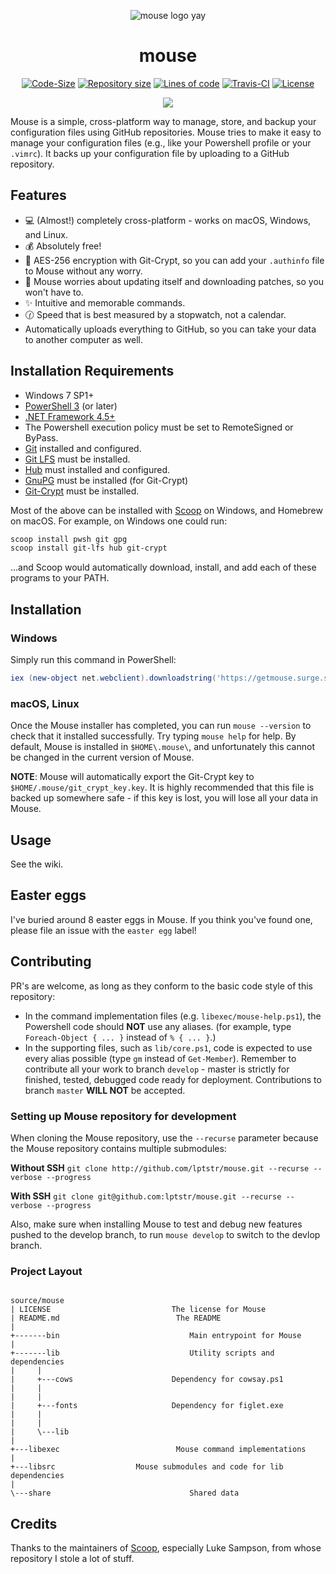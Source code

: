 
<p align="center">
<img src="https://raw.githubusercontent.com/lptstr/lptstr-images/master/proj/mouse/mouse-logos.png" alt="mouse logo yay"/></p>
<p align="center" ><h1 align="center">mouse</h1>
</p>
<p align="center"><a href="https://github.com/lptstr/mouse"><img src="https://img.shields.io/github/languages/code-size/lptstr/mouse.svg" alt="Code-Size" /></a>
<a href="https://github.com/lptstr/mouse"><img src="https://img.shields.io/github/repo-size/lptstr/mouse.svg" alt="Repository size" /></a>
 <a href="https://github.com/lptstr/mouse"><img src="https://img.shields.io/badge/lines%20of%20code-3000%2B-yellow.svg" alt="Lines of code" /></a> <a href="https://travis-ci.org/Kiedtl/mouse"><img src="https://travis-ci.org/Kiedtl/mouse.svg?branch=master" alt="Travis-CI" /></a>
<a href="https://github.com/lptstr/mouse/blob/master/LICENSE"><img src="https://img.shields.io/github/license/lptstr/mouse.svg" alt="License" /></a></p>
</p><p align="center"><a href="http://spacemacs.org"><img src="https://cdn.rawgit.com/syl20bnr/spacemacs/442d025779da2f62fc86c2082703697714db6514/assets/spacemacs-badge.svg" /></a></p>


Mouse is a simple, cross-platform way to manage, store, and backup your configuration files using GitHub repositories. Mouse tries to make it easy to manage your configuration files (e.g., like your Powershell profile or your `.vimrc`). It backs up your configuration file by uploading to a GitHub repository. 

## Features
- :computer: (Almost!) completely cross-platform - works on macOS, Windows, and Linux.
- :moneybag: Absolutely free!
- :closed_lock_with_key: AES-256 encryption with Git-Crypt, so you can add your `.authinfo` file to Mouse without any worry.
- :wrench: Mouse worries about updating itself and downloading patches, so you won't have to.
- :sparkles: Intuitive and memorable commands.
- :clock130: Speed that is best measured by a stopwatch, not a calendar.
- Automatically uploads everything to GitHub, so you can take your data to another computer as well.

## Installation Requirements

- Windows 7 SP1+
- [PowerShell 3](https://www.microsoft.com/en-us/download/details.aspx?id=34595) (or later) 
- [.NET Framework 4.5+](https://www.microsoft.com/net/download)
- The Powershell execution policy must be set to RemoteSigned or ByPass.
- [Git](http://git-scm.com) installed and configured.
- [Git LFS](http://github.com/git-lfs/git-lfs) must be installed.
- [Hub](http://github.com/github/hub) must installed and configured.
- [GnuPG](https://gnupg.org/) must be installed (for Git-Crypt)
- [Git-Crypt](http://github.com/agwa/git-crypt/) must be installed.

Most of the above can be installed with [Scoop](http://github.com/lukesampson/scoop) on Windows, and Homebrew on macOS. For example, on Windows one could run:

```powershell
scoop install pwsh git gpg
scoop install git-lfs hub git-crypt
```
...and Scoop would automatically download, install, and add each of these programs to your PATH.

## Installation

### Windows
Simply run this command in PowerShell:
```powershell
iex (new-object net.webclient).downloadstring('https://getmouse.surge.sh/get/')
```

### macOS, Linux


Once the Mouse installer has completed, you can run `mouse --version` to check that it installed successfully. Try typing `mouse help` for help. By default, Mouse is installed in `$HOME\.mouse\`, and unfortunately this cannot be changed in the current version of Mouse.

**NOTE**: Mouse will automatically export the Git-Crypt key to `$HOME/.mouse/git_crypt_key.key`. It is highly recommended that this file is backed up somewhere safe - if this key is lost, you will lose all your data in Mouse.

## Usage
See the wiki.

## Easter eggs
I've buried around 8  easter eggs in Mouse. If you think you've found one, please file an issue with the `easter egg` label!

## Contributing
PR's are welcome, as long as they conform to the basic code style of this repository:
- In the command implementation files (e.g. `libexec/mouse-help.ps1`), the Powershell code should **NOT** use any aliases. (for example, type `Foreach-Object { ... }` instead of `% { ... }`.)
- In the supporting files, such as `lib/core.ps1`, code is expected to use every alias possible (type `gm` instead of `Get-Member`).
Remember to contribute all your work to branch `develop` - master is strictly for finished, tested, debugged code ready for deployment. Contributions to branch `master` **WILL NOT** be accepted.

### Setting up Mouse repository for development
When cloning the Mouse repository, use the `--recurse` parameter because the Mouse repository contains multiple submodules:

**Without SSH**
`git clone http://github.com/lptstr/mouse.git --recurse --verbose --progress`

**With SSH**
`git clone git@github.com:lptstr/mouse.git --recurse --verbose --progress`

Also, make sure when installing Mouse to test and debug new features pushed to the develop branch, to run `mouse develop` to switch to the devlop branch.


### Project Layout
```

source/mouse
| LICENSE			               	The license for Mouse  
| README.md				             The README                
|                                                    
+-------bin					            Main entrypoint for Mouse
|
+-------lib					            Utility scripts and dependencies
|     |                                                
|     +---cows			          	Dependency for cowsay.ps1 
|     |                                            
|     |
|     +---fonts			         	Dependency for figlet.exe 
|     |                                            
|     |                                            
|     \---lib                                       
|                                                  
+---libexec				             Mouse command implementations
|   
+---libsrc                  Mouse submodules and code for lib dependencies  
| 
\---share				              	Shared data
```

## Credits
Thanks to the maintainers of [Scoop](http://github.com/lukesampson/scoop), especially Luke Sampson, from whose repository I stole a lot of stuff.

